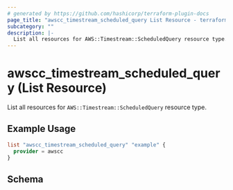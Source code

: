 ```yaml
---
# generated by https://github.com/hashicorp/terraform-plugin-docs
page_title: "awscc_timestream_scheduled_query List Resource - terraform-provider-awscc"
subcategory: ""
description: |-
  List all resources for AWS::Timestream::ScheduledQuery resource type.
---
```


# awscc_timestream_scheduled_query (List Resource)

List all resources for `AWS::Timestream::ScheduledQuery` resource type.

## Example Usage

```terraform
list "awscc_timestream_scheduled_query" "example" {
  provider = awscc
}
```

<!-- schema generated by tfplugindocs -->
## Schema
